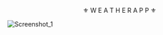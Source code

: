 <p align="center">⚜️ W E A T H E R    A P P ⚜️</p>

![Screenshot_1](https://github.com/juanfsouza/Wfood/assets/88254614/605daac9-84de-4e41-a775-de2ba1c12ba0)

